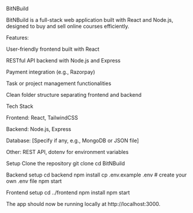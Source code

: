 BitNBuild

BitNBuild is a full-stack web application built with React and Node.js, designed to buy and sell online courses efficiently.

Features:

User-friendly frontend built with React

RESTful API backend with Node.js and Express

Payment integration (e.g., Razorpay)

Task or project management functionalities

Clean folder structure separating frontend and backend

Tech Stack

Frontend: React, TailwindCSS

Backend: Node.js, Express

Database: [Specify if any, e.g., MongoDB or JSON file]

Other: REST API, dotenv for environment variables

Setup
Clone the repository
git clone <your-repo-URL>
cd BitNBuild

Backend setup
cd backend
npm install
cp .env.example .env   # create your own .env file
npm start

Frontend setup
cd ../frontend
npm install
npm start

The app should now be running locally at http://localhost:3000.
